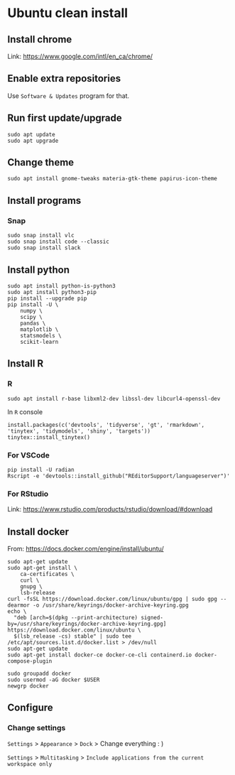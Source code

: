 # Ubuntu clean install

## Install chrome

Link: https://www.google.com/intl/en_ca/chrome/

## Enable extra repositories

Use `Software & Updates` program for that.

## Run first update/upgrade

```
sudo apt update
sudo apt upgrade
```

## Change theme

```
sudo apt install gnome-tweaks materia-gtk-theme papirus-icon-theme
```

## Install programs

### Snap

```
sudo snap install vlc
sudo snap install code --classic
sudo snap install slack
```

## Install python

```
sudo apt install python-is-python3
sudo apt install python3-pip
pip install --upgrade pip
pip install -U \
    numpy \
    scipy \
    pandas \
    matplotlib \
    statsmodels \
    scikit-learn
```

## Install R

### R

```
sudo apt install r-base libxml2-dev libssl-dev libcurl4-openssl-dev
```

In `R` console

```
install.packages(c('devtools', 'tidyverse', 'gt', 'rmarkdown', 'tinytex', 'tidymodels', 'shiny', 'targets'))
tinytex::install_tinytex()
```

### For VSCode

```
pip install -U radian
Rscript -e 'devtools::install_github("REditorSupport/languageserver")'
```

### For RStudio

Link: https://www.rstudio.com/products/rstudio/download/#download

## Install docker

From: https://docs.docker.com/engine/install/ubuntu/

```
sudo apt-get update
sudo apt-get install \
    ca-certificates \
    curl \
    gnupg \
    lsb-release
curl -fsSL https://download.docker.com/linux/ubuntu/gpg | sudo gpg --dearmor -o /usr/share/keyrings/docker-archive-keyring.gpg
echo \
  "deb [arch=$(dpkg --print-architecture) signed-by=/usr/share/keyrings/docker-archive-keyring.gpg] https://download.docker.com/linux/ubuntu \
  $(lsb_release -cs) stable" | sudo tee /etc/apt/sources.list.d/docker.list > /dev/null
sudo apt-get update
sudo apt-get install docker-ce docker-ce-cli containerd.io docker-compose-plugin
```

```
sudo groupadd docker
sudo usermod -aG docker $USER
newgrp docker
```

## Configure

### Change settings

`Settings` > `Appearance` > `Dock` > Change everything : )

`Settings` > `Multitasking` > `Include applications from the current workspace only`
